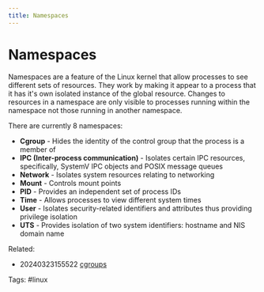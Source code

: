 ```yaml
---
title: Namespaces
---
```


# Namespaces

Namespaces are a feature of the Linux kernel that allow processes to see
different sets of resources. They work by making it appear to a process
that it has it's own isolated instance of the global resource.  Changes
to resources in a namespace are only visible to processes running within
the namespace not those running in another namespace.

There are currently 8 namespaces:
* **Cgroup** - Hides the identity of the control group that the process is
a member of
* **IPC (Inter-process communication)** - Isolates certain IPC resources,
specifically, SystemV IPC objects and POSIX message queues
* **Network** - Isolates system resources relating to networking
* **Mount** - Controls mount points
* **PID** - Provides an independent set of process IDs
* **Time** - Allows processes to view different system times
* **User** - Isolates security-related identifiers and attributes thus
providing privilege isolation
* **UTS** - Provides isolation of two system identifiers: hostname and NIS
domain name

Related:
  * 20240323155522 [cgroups](../linux/20240323155522.md)

Tags:
  #linux
